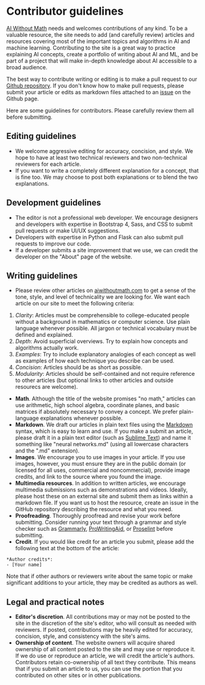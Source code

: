 # Contributor guidelines

[AI Without Math](http://www.aiwithoutmath.com) needs and welcomes contributions of any kind. To be a valuable resource, the site needs to add (and carefully review) articles and resources covering most of the important topics and algorithms in AI and machine learning. Contributing to the site is a great way to practice explaining AI concepts, create a portfolio of writing about AI and ML, and be part of a project that will make in-depth knowledge about AI accessible to a broad audience.

The best way to contribute writing or editing is to make a pull request to our [Github repository](https://github.com/RyanMcCarl/aiwithoutmath). If you don't know how to make pull requests, please submit your article or edits as markdown files attached to an [issue](https://github.com/RyanMcCarl/aiwithoutmath/issues) on the Github page.

Here are some guidelines for contributors. Please carefully review them all before submitting.

## Editing guidelines

- We welcome aggressive editing for accuracy, concision, and style. We hope to have at least two technical reviewers and two non-technical reviewers for each article.
- If you want to write a completely different explanation for a concept, that is fine too. We may choose to post both explanations or to blend the two explanations.

## Development guidelines

- The editor is not a professional web developer. We encourage designers and developers with expertise in Bootstrap 4, Sass, and CSS to submit pull requests or make UI/UX suggestions.
- Developers with expertise in Python and Flask can also submit pull requests to improve our code.
- If a developer submits a site improvement that we use, we can credit the developer on the "About" page of the website.

## Writing guidelines

- Please review other articles on [aiwithoutmath.com](aiwithoutmath.com) to get a sense of the tone, style, and level of  technicality we are looking for. We want each article on our site to meet the following criteria:

1. *Clarity*: Articles must be comprehensible to college-educated people without a background in mathematics or computer science. Use plain language whenever possible. All jargon or technical vocabulary must be defined and explained.
2. *Depth*: Avoid superficial overviews. Try to explain how concepts and algorithms actually work.
3. *Examples*: Try to include explanatory analogies of each concept as well as examples of how each technique you describe can be used.
4. *Concision*: Articles should be as short as possible.
5. *Modularity*: Articles should be self-contained and not require reference to other articles (but optional links to other articles and outside resourecs are welcome).

- **Math**. Although the title of the website promises "no math," articles can use arithmetic, high school algebra, coordinate planes, and basic matrices if absolutely necessary to convey a concept. We prefer plain-language explanations whenever possible.
- **Markdown**. We draft our articles in plain text files using the [Markdown](https://daringfireball.net/projects/markdown/syntax) syntax, which is easy to learn and use. If you make a  submit an article, please draft it in a plain text editor (such as [Sublime Text](https://www.sublimetext.com/)) and name it something like "neural networks.md" (using all lowercase characters and the ".md" extension).
- **Images**. We encourage you to use images in your article. If you use images, however, you must ensure they are in the public domain (or licensed for all uses, commercial and noncommercial), provide image credits, and link to the source where you found the image.
- **Multimedia resources**. In addition to written articles, we encourage multimedia submissions such as demonstrations and videos. Ideally, please host these on an external site and submit them as links within a markdown file. If you want us to host the resource, create an issue in the GitHub repository describing the resource and what you need.
- **Proofreading**. Thoroughly proofread and revise your work before submitting. Consider running your text through a grammar and style checker such as [Grammarly](grammarly.com), [ProWritingAid](https://prowritingaid.com), or [Proselint](https://github.com/amperser/proselint/) before submitting.
- **Credit**. If you would like credit for an article you submit, please add the following text at the bottom of the article:

```
*Author credits*:
- [Your name]
```

Note that if other authors or reviewers write about the same topic or make significant additions to your article, they may be credited as authors as well.

## Legal and practical notes

- **Editor's discretion**. All contributions may or may not be posted to the site in the discretion of the site's editor, who will consult as needed with reviewers. If posted, contributions may be heavily edited for accuracy, concision, style, and consistency with the site's aims.
- **Ownership of content**. The website owners will acquire shared ownership of all content posted to the site and may use or reproduce it. If we do use or reproduce an article, we will credit the article's authors. Contributors retain co-ownership of all text they contribute. This means that if you submit an article to us, you can use the portion that you contributed on other sites or in other publications.

